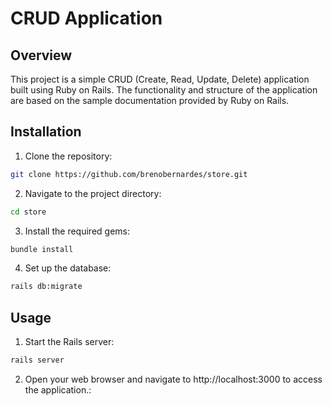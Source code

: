 # CRUD Application

## Overview

This project is a simple CRUD (Create, Read, Update, Delete) application built using Ruby on Rails. The functionality and structure of the application are based on the sample documentation provided by Ruby on Rails.

## Installation

1. Clone the repository:
```sh
git clone https://github.com/brenobernardes/store.git
```

2. Navigate to the project directory:
```sh
cd store
```

3. Install the required gems:
```sh
bundle install
```

4. Set up the database:
```sh
rails db:migrate
```

## Usage

1. Start the Rails server:
```sh
rails server
```

2. Open your web browser and navigate to http://localhost:3000 to access the application.:
